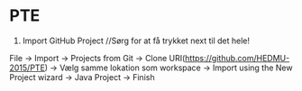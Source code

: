 # PTE
1. Import GitHub Project
//Sørg for at få trykket next til det hele!

File -> Import -> Projects from Git -> Clone URI(https://github.com/HEDMU-2015/PTE)
-> Vælg samme lokation som workspace -> Import using the New Project wizard
-> Java Project -> Finish
